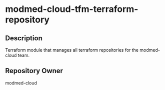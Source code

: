 # modmed-cloud-tfm-terraform-repository


## Description

Terraform module that manages all terraform repositories for the modmed-cloud team.


## Repository Owner

modmed-cloud